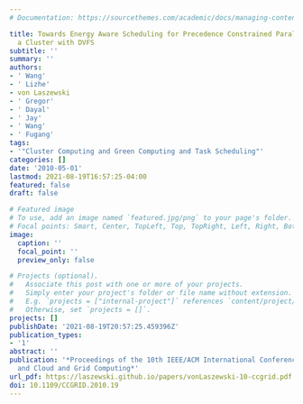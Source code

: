 ```yaml
---
# Documentation: https://sourcethemes.com/academic/docs/managing-content/

title: Towards Energy Aware Scheduling for Precedence Constrained Parallel Tasks in
  a Cluster with DVFS
subtitle: ''
summary: ''
authors:
- ' Wang'
- ' Lizhe'
- von Laszewski
- ' Gregor'
- ' Dayal'
- ' Jay'
- ' Wang'
- ' Fugang'
tags:
- '"Cluster Computing and Green Computing and Task Scheduling"'
categories: []
date: '2010-05-01'
lastmod: 2021-08-19T16:57:25-04:00
featured: false
draft: false

# Featured image
# To use, add an image named `featured.jpg/png` to your page's folder.
# Focal points: Smart, Center, TopLeft, Top, TopRight, Left, Right, BottomLeft, Bottom, BottomRight.
image:
  caption: ''
  focal_point: ''
  preview_only: false

# Projects (optional).
#   Associate this post with one or more of your projects.
#   Simply enter your project's folder or file name without extension.
#   E.g. `projects = ["internal-project"]` references `content/project/deep-learning/index.md`.
#   Otherwise, set `projects = []`.
projects: []
publishDate: '2021-08-19T20:57:25.459396Z'
publication_types:
- '1'
abstract: ''
publication: '*Proceedings of the 10th IEEE/ACM International Conference on Cluster
  and Cloud and Grid Computing*'
url_pdf: https://laszewski.github.io/papers/vonLaszewski-10-ccgrid.pdf
doi: 10.1109/CCGRID.2010.19
---
```

